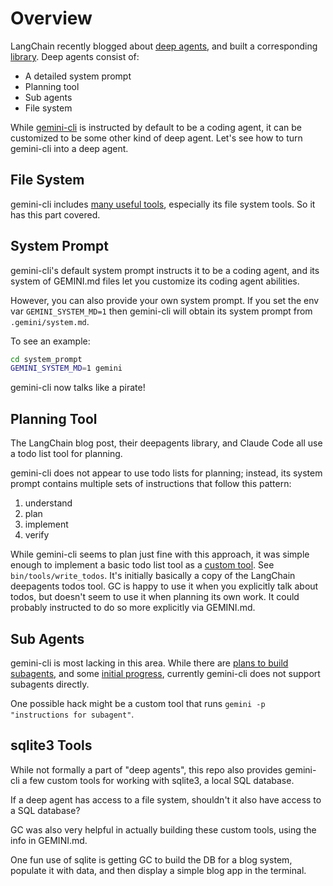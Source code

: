 # Overview

LangChain recently blogged about [deep agents](https://blog.langchain.com/deep-agents/), and built a corresponding [library](https://github.com/hwchase17/deepagents).
Deep agents consist of:
- A detailed system prompt
- Planning tool
- Sub agents
- File system

While [gemini-cli](https://github.com/google-gemini/gemini-cli) is instructed by default to be a coding agent, it can be customized to be some other kind of deep agent.
Let's see how to turn gemini-cli into a deep agent.

## File System

gemini-cli includes [many useful tools](https://github.com/google-gemini/gemini-cli/blob/main/docs/tools/index.md), especially its file system tools.
So it has this part covered.

## System Prompt

gemini-cli's default system prompt instructs it to be a coding agent, and its system of GEMINI.md files let you customize its coding agent abilities.

However, you can also provide your own system prompt. If you set the env var `GEMINI_SYSTEM_MD=1` then gemini-cli will obtain its system prompt from `.gemini/system.md`.

To see an example:

```sh
cd system_prompt
GEMINI_SYSTEM_MD=1 gemini
```

gemini-cli now talks like a pirate!

## Planning Tool

The LangChain blog post, their deepagents library, and Claude Code all use a todo list tool for planning.

gemini-cli does not appear to use todo lists for planning; instead, its system prompt contains multiple sets of instructions that follow this pattern:
1. understand
2. plan
3. implement
4. verify

While gemini-cli seems to plan just fine with this approach, it was simple enough to implement a basic todo list tool as a [custom tool](https://github.com/google-gemini/gemini-cli/blob/main/docs/core/tools-api.md#extending-with-custom-tools). See `bin/tools/write_todos`. It's initially basically a copy of the LangChain deepagents todos tool. GC is happy to use it when you explicitly talk about todos, but doesn't seem to use it when planning its own work. It could probably instructed to do so more explicitly via GEMINI.md.

## Sub Agents

gemini-cli is most lacking in this area. While there are [plans to build subagents](https://github.com/google-gemini/gemini-cli/issues/3132), and some [initial progress](https://github.com/google-gemini/gemini-cli/pull/1805), currently gemini-cli does not support subagents directly.

One possible hack might be a custom tool that runs `gemini -p "instructions for subagent"`.

## sqlite3 Tools

While not formally a part of "deep agents", this repo also provides gemini-cli a few custom tools for working with sqlite3, a local SQL database.

If a deep agent has access to a file system, shouldn't it also have access to a SQL database?

GC was also very helpful in actually building these custom tools, using the info in GEMINI.md.

One fun use of sqlite is getting GC to build the DB for a blog system, populate it with data, and then display a simple blog app in the terminal.
